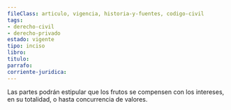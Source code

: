 ```yaml
---
fileClass: articulo, vigencia, historia-y-fuentes, codigo-civil
tags:
- derecho-civil
- derecho-privado
estado: vigente
tipo: inciso
libro:
titulo:
parrafo:
corriente-juridica:
---
```

Las partes podrán estipular que los frutos se compensen con los intereses, en su totalidad, o hasta concurrencia de valores.